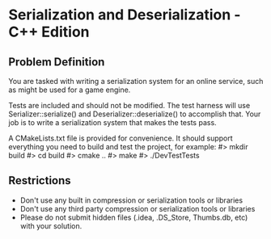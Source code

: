 # Serialization and Deserialization - C++ Edition

## Problem Definition

You are tasked with writing a serialization system for an online service, such as might be used for a
game engine.

Tests are included and should not be modified. The test harness will use Serializer::serialize() and
Deserializer::deserialize() to accomplish that.  Your job is to write a serialization system that makes
the tests pass.

A CMakeLists.txt file is provided for convenience. It should support everything you need to
build and test the project, for example:
 #> mkdir build
 #> cd build
 #> cmake ..
 #> make
 #> ./DevTestTests

## Restrictions
- Don't use any built in compression or serialization tools or libraries
- Don't use any third party compression or serialization tools or libraries
- Please do not submit hidden files (.idea, .DS_Store, Thumbs.db, etc) with your solution.

